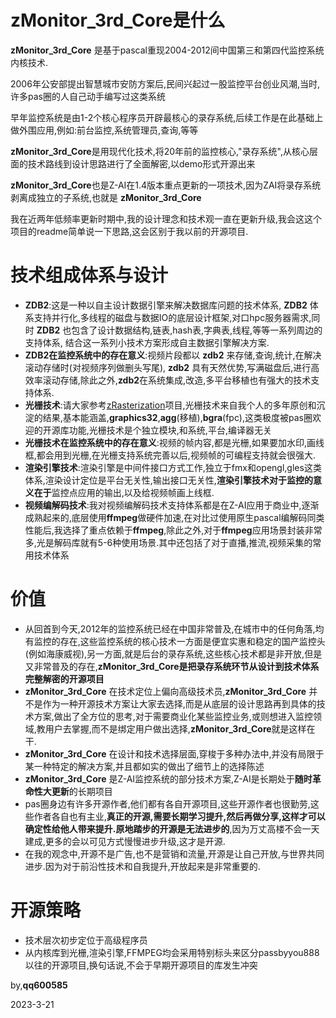 # zMonitor_3rd_Core是什么

**zMonitor_3rd_Core** 是基于pascal重现2004-2012间中国第三和第四代监控系统内核技术.

2006年公安部提出智慧城市安防方案后,民间兴起过一股监控平台创业风潮,当时,许多pas圈的人自己动手编写过这类系统

早年监控系统是由1-2个核心程序员开辟最核心的录存系统,后续工作是在此基础上做外围应用,例如:前台监控,系统管理员,查询,等等

**zMonitor_3rd_Core**是用现代化技术,将20年前的监控核心,"录存系统",从核心层面的技术路线到设计思路进行了全面解密,以demo形式开源出来

**zMonitor_3rd_Core**也是Z-AI在1.4版本重点更新的一项技术,因为ZAI将录存系统剥离成独立的子系统,也就是 **zMonitor_3rd_Core**

我在近两年低频率更新时期中,我的设计理念和技术观一直在更新升级,我会这这个项目的readme简单说一下思路,这会区别于我以前的开源项目.


# 技术组成体系与设计

- **ZDB2**:这是一种以自主设计数据引擎来解决数据库问题的技术体系, **ZDB2** 体系支持并行化,多线程的磁盘与数据IO的底层设计框架,对口hpc服务器需求,同时 **ZDB2** 也包含了设计数据结构,链表,hash表,字典表,线程,等等一系列周边的支持体系, 结合这一系列小技术方案形成自主数据引擎解决方案.
- **ZDB2在监控系统中的存在意义**:视频片段都以 **zdb2** 来存储,查询,统计,在解决滚动存储时(对视频序列做删头写尾), **zdb2** 具有天然优势,写满磁盘后,进行高效率滚动存储,除此之外,**zdb2**在系统集成,改造,多平台移植也有强大的技术支持体系.
- **光栅技术**:请大家参考[zRasterization](https://github.com/PassByYou888/zRasterization)项目,光栅技术来自我个人的多年原创和沉淀的结果,基本能涵盖,**graphics32**,**agg**(移植),**bgra**(fpc),这类极度被pas圈欢迎的开源库功能,光栅技术是个独立模块,和系统,平台,编译器无关
- **光栅技术在监控系统中的存在意义**:视频的帧内容,都是光栅,如果要加水印,画线框,都会用到光栅,在光栅支持系统完善以后,视频帧的可编程支持就会很强大.
- **渲染引擎技术**:渲染引擎是中间件接口方式工作,独立于fmx和opengl,gles这类体系,渲染设计定位是平台无关性,输出接口无关性,**渲染引擎技术对于监控的意义在于**监控点应用的输出,以及给视频帧画上线框.
- **视频编解码技术**:我对视频编解码技术支持体系都是在Z-AI应用于商业中,逐渐成熟起来的,底层使用**ffmpeg**做硬件加速,在对比过使用原生pascal编解码同类性能后,我选择了重点依赖于**ffmpeg**,除此之外,对于**ffmpeg**应用场景封装非常多,光是解码库就有5-6种使用场景.其中还包括了对于直播,推流,视频采集的常用技术体系

# 价值

- 从回首到今天,2012年的监控系统已经在中国非常普及,在城市中的任何角落,均有监控的存在,这些监控系统的核心技术一方面是便宜实惠和稳定的国产监控头(例如海康威视),另一方面,就是后台的录存系统,这些核心技术都是非开放,但是又非常普及的存在,**zMonitor_3rd_Core是把录存系统环节从设计到技术体系完整解密的开源项目**
- **zMonitor_3rd_Core** 在技术定位上偏向高级技术员,**zMonitor_3rd_Core** 并不是作为一种开源技术方案让大家去选择,而是从底层的设计思路再到具体的技术方案,做出了全方位的思考,对于需要商业化某些监控业务,或则想进入监控领域,教用户去掌握,而不是绑定用户做出选择,**zMonitor_3rd_Core**就是这样在干.
- **zMonitor_3rd_Core** 在设计和技术选择层面,穿梭于多种办法中,并没有局限于某一种特定的解决方案,并且都如实的做出了细节上的选择陈述
- **zMonitor_3rd_Core** 是Z-AI监控系统的部分技术方案,Z-AI是长期处于**随时革命性大更新**的长期项目
- pas圈身边有许多开源作者,他们都有各自开源项目,这些开源作者也很勤劳,这些作者各自也有主业,**真正的开源,需要长期学习提升,然后再做分享,这样才可以确定性给他人带来提升.原地踏步的开源是无法进步的**,因为万丈高楼不会一天建成,更多的会以可见方式慢慢进步升级,这才是开源.
- 在我的观念中,开源不是广告,也不是营销和流量,开源是让自己开放,与世界共同进步.因为对于前沿性技术和自我提升,开放起来是非常重要的.

# 开源策略

- 技术层次初步定位于高级程序员
- 从内核库到光栅,渲染引擎,FFMPEG均会采用特别标头来区分passbyyou888以往的开源项目,换句话说,不会于早期开源项目的库发生冲突


by,**qq600585**

2023-3-21


